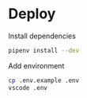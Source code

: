 # Deploy

Install dependencies

```bash
pipenv install --dev
```

Add environment

```bash
cp .env.example .env
vscode .env
```
